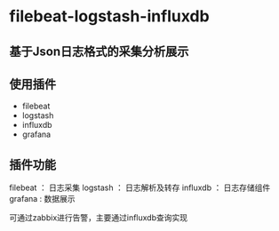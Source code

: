 # filebeat-logstash-influxdb

## 基于Json日志格式的采集分析展示

## 使用插件

* filebeat 
* logstash
* influxdb
* grafana 

## 插件功能 

filebeat ： 日志采集
logstash ： 日志解析及转存
influxdb ： 日志存储组件
grafana  :  数据展示 

可通过zabbix进行告警，主要通过influxdb查询实现

